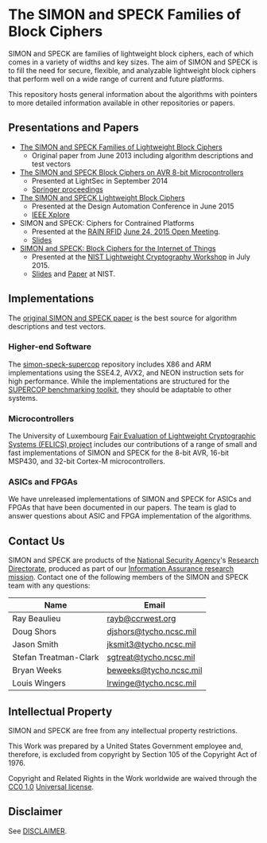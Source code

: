 # The SIMON and SPECK Families of Block Ciphers

SIMON and SPECK are families of lightweight block ciphers, each of
which comes in a variety of widths and key sizes. The aim of SIMON and
SPECK is to fill the need for secure, flexible, and analyzable
lightweight block ciphers that perform well on a wide range of current
and future platforms.

This repository hosts general information about the algorithms with
pointers to more detailed information available in other repositories
or papers.

## Presentations and Papers

* [The SIMON and SPECK Families of Lightweight Block
Ciphers](https://eprint.iacr.org/2013/404.pdf)
  * Original paper from June 2013 including algorithm descriptions and
    test vectors
* [The SIMON and SPECK Block Ciphers on AVR 8-bit
  Microcontrollers](https://eprint.iacr.org/2014/947.pdf)
  * Presented at LightSec in September 2014
  * [Springer
    proceedings](https://link.springer.com/chapter/10.1007%2F978-3-319-16363-5_1)
* [The SIMON and SPECK Lightweight Block Ciphers](http://dx.doi.org/10.1145/2744769.2747946)
  * Presented at the Design Automation Conference in June 2015
  * [IEEE Xplore](http://ieeexplore.ieee.org/xpl/articleDetails.jsp?arnumber=7167361)
* SIMON and SPECK: Ciphers for Contrained Platforms
  * Presented at the
    [RAIN RFID](http://rainrfid.org) [June 24, 2015 Open
    Meeting](http://rainrfid.org/resources/rain-meetings/portland-or-2015-06-24/).
  * [Slides](http://www.rainrfid.org/wp-content/uploads/2015/07/Wingers-RAINRFID.pdf)
* [SIMON and SPECK: Block Ciphers for the Internet of
Things](https://eprint.iacr.org/2015/585.pdf)
  * Presented at the
    [NIST Lightweight Cryptography Workshop](
    http://www.nist.gov/itl/csd/ct/lwc_workshop2015.cfm) in July 2015.
  * [Slides](http://csrc.nist.gov/groups/ST/lwc-workshop2015/presentations/session1-shors.pdf)
    and
    [Paper](http://csrc.nist.gov/groups/ST/lwc-workshop2015/papers/session1-shors-paper.pdf)
    at NIST.

## Implementations

The [original SIMON and SPECK
paper](https://eprint.iacr.org/2013/404.pdf) is the best source for
algorithm descriptions and test vectors.

### Higher-end Software

The
[simon-speck-supercop](https://github.com/iadgov/simon-speck-supercop)
repository includes X86 and ARM implementations using the SSE4.2, AVX2, and
NEON instruction sets for high performance. While the implementations
are structured for the
[SUPERCOP benchmarking toolkit](https://bench.cr.yp.to/supercop.html),
they should be adaptable to other systems.

### Microcontrollers

The University of Luxembourg [Fair Evaluation of Lightweight
Cryptographic Systems (FELICS)
project](https://www.cryptolux.org/index.php/FELICS) includes our
contributions of a range of small and fast implementations of SIMON and
SPECK for the 8-bit AVR, 16-bit MSP430, and 32-bit Cortex-M
microcontrollers.

### ASICs and FPGAs

We have unreleased implementations of SIMON and SPECK for ASICs and
FPGAs that have been documented in our papers. The team is glad to
answer questions about ASIC and FPGA implementation of the algorithms.

## Contact Us

SIMON and SPECK are products of the
[National Security Agency](https://www.nsa.gov/)'s
[Research Directorate](https://www.nsa.gov/what-we-do/research/),
produced as part of our
[Information Assurance research
mission](https://www.nsa.gov/what-we-do/research/ia-research/).
Contact one of the following members of the SIMON and SPECK team with
any questions:

Name                  | Email
----------------------|------------------------------------
Ray Beaulieu          | rayb@ccrwest.org
Doug Shors            | djshors@tycho.ncsc.mil
Jason Smith           | jksmit3@tycho.ncsc.mil
Stefan Treatman-Clark | sgtreat@tycho.ncsc.mil
Bryan Weeks           | beweeks@tycho.ncsc.mil
Louis Wingers         | lrwinge@tycho.ncsc.mil

## Intellectual Property

SIMON and SPECK are free from any intellectual property restrictions.

This Work was prepared by a United States Government employee and, therefore, is excluded from copyright by Section 105 of the Copyright Act of 1976.

Copyright and Related Rights in the Work worldwide are waived through the [CC0 1.0](https://creativecommons.org/publicdomain/zero/1.0/) [Universal license](https://creativecommons.org/publicdomain/zero/1.0/legalcode).

## Disclaimer
See [DISCLAIMER](./DISCLAIMER.md).
